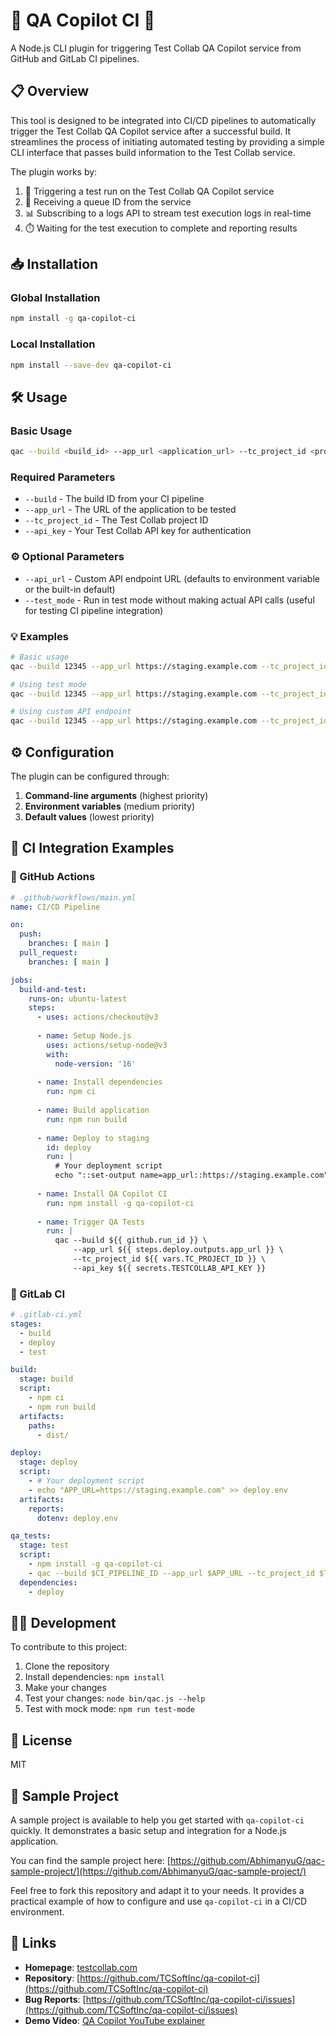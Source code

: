 # 🔄 QA Copilot CI 🤖

A Node.js CLI plugin for triggering Test Collab QA Copilot service from GitHub and GitLab CI pipelines.

## 📋 Overview

This tool is designed to be integrated into CI/CD pipelines to automatically trigger the Test Collab QA Copilot service after a successful build. It streamlines the process of initiating automated testing by providing a simple CLI interface that passes build information to the Test Collab service.

The plugin works by:
1. 🚀 Triggering a test run on the Test Collab QA Copilot service
2. 🔑 Receiving a queue ID from the service
3. 📊 Subscribing to a logs API to stream test execution logs in real-time
4. ⏱️ Waiting for the test execution to complete and reporting results

## 📥 Installation

### Global Installation

```bash
npm install -g qa-copilot-ci
```

### Local Installation

```bash
npm install --save-dev qa-copilot-ci
```

## 🛠️ Usage

### Basic Usage

```bash
qac --build <build_id> --app_url <application_url> --tc_project_id <project_id> --api_key <api_key>
```

### Required Parameters

- `--build` - The build ID from your CI pipeline
- `--app_url` - The URL of the application to be tested
- `--tc_project_id` - The Test Collab project ID
- `--api_key` - Your Test Collab API key for authentication

### ⚙️ Optional Parameters

- `--api_url` - Custom API endpoint URL (defaults to environment variable or the built-in default)
- `--test_mode` - Run in test mode without making actual API calls (useful for testing CI pipeline integration)

### 💡 Examples

```bash
# Basic usage
qac --build 12345 --app_url https://staging.example.com --tc_project_id 678 --api_key abcdef123456

# Using test mode
qac --build 12345 --app_url https://staging.example.com --tc_project_id 678 --api_key abcdef123456 --test_mode

# Using custom API endpoint
qac --build 12345 --app_url https://staging.example.com --tc_project_id 678 --api_key abcdef123456 --api_url https://custom-api.example.com/webhook
```

## ⚙️ Configuration

The plugin can be configured through:

1. **Command-line arguments** (highest priority)
2. **Environment variables** (medium priority)
3. **Default values** (lowest priority)


## 🔄 CI Integration Examples

### 🐙 GitHub Actions

```yaml
# .github/workflows/main.yml
name: CI/CD Pipeline

on:
  push:
    branches: [ main ]
  pull_request:
    branches: [ main ]

jobs:
  build-and-test:
    runs-on: ubuntu-latest
    steps:
      - uses: actions/checkout@v3
      
      - name: Setup Node.js
        uses: actions/setup-node@v3
        with:
          node-version: '16'
      
      - name: Install dependencies
        run: npm ci
      
      - name: Build application
        run: npm run build
      
      - name: Deploy to staging
        id: deploy
        run: |
          # Your deployment script
          echo "::set-output name=app_url::https://staging.example.com"
      
      - name: Install QA Copilot CI
        run: npm install -g qa-copilot-ci
      
      - name: Trigger QA Tests
        run: |
          qac --build ${{ github.run_id }} \
              --app_url ${{ steps.deploy.outputs.app_url }} \
              --tc_project_id ${{ vars.TC_PROJECT_ID }} \
              --api_key ${{ secrets.TESTCOLLAB_API_KEY }}
```

### 🦊 GitLab CI

```yaml
# .gitlab-ci.yml
stages:
  - build
  - deploy
  - test

build:
  stage: build
  script:
    - npm ci
    - npm run build
  artifacts:
    paths:
      - dist/

deploy:
  stage: deploy
  script:
    - # Your deployment script
    - echo "APP_URL=https://staging.example.com" >> deploy.env
  artifacts:
    reports:
      dotenv: deploy.env

qa_tests:
  stage: test
  script:
    - npm install -g qa-copilot-ci
    - qac --build $CI_PIPELINE_ID --app_url $APP_URL --tc_project_id $TC_PROJECT_ID --api_key $QA_COPILOT_API_KEY
  dependencies:
    - deploy
```

## 👨‍💻 Development

To contribute to this project:

1. Clone the repository
2. Install dependencies: `npm install`
3. Make your changes
4. Test your changes: `node bin/qac.js --help`
5. Test with mock mode: `npm run test-mode`

## 📜 License

MIT

## 🚀 Sample Project

A sample project is available to help you get started with `qa-copilot-ci` quickly. It demonstrates a basic setup and integration for a Node.js application.

You can find the sample project here: [https://github.com/AbhimanyuG/qac-sample-project/](https://github.com/AbhimanyuG/qac-sample-project/)

Feel free to fork this repository and adapt it to your needs. It provides a practical example of how to configure and use `qa-copilot-ci` in a CI/CD environment.

## 🔗 Links

- **Homepage**: [testcollab.com](https://testcollab.com)
- **Repository**: [https://github.com/TCSoftInc/qa-copilot-ci](https://github.com/TCSoftInc/qa-copilot-ci)
- **Bug Reports**: [https://github.com/TCSoftInc/qa-copilot-ci/issues](https://github.com/TCSoftInc/qa-copilot-ci/issues)
- **Demo Video**: [QA Copilot YouTube explainer](https://www.youtube.com/watch?v=-T2lzy32-0g)

